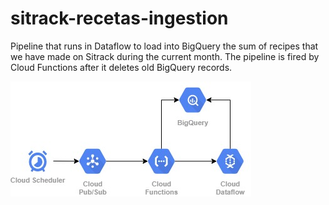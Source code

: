 # sitrack-recetas-ingestion
Pipeline that runs in Dataflow to load into BigQuery the sum of recipes that we have made on Sitrack during the current month. The pipeline is fired by Cloud Functions after it deletes old BigQuery records.

![Demo](https://github.com/Green-Eye-Cloud-GCP/sitrack-recetas-ingestion/blob/master/diagram.jpg)
